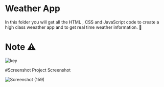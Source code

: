 # Weather App 

In this folder you will get all the HTML , CSS and JavaScript code to create a high class weeather app and to get real time weather information. 📜

# Note ⚠
![key](https://github.com/user-attachments/assets/41072fb7-62e5-41e4-9595-f863360cce58)

#Screenshot
Project Screenshot

![Screenshot (159)](https://github.com/user-attachments/assets/33362bce-f38e-4724-860e-28a51ce402fc)
